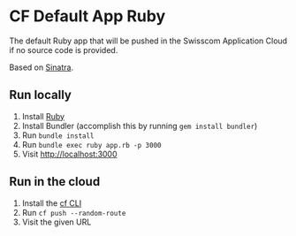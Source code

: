 # CF Default App Ruby

The default Ruby app that will be pushed in the Swisscom Application Cloud if no source code is provided.

Based on [Sinatra](http://www.sinatrarb.com/).

## Run locally

1. Install [Ruby](https://www.ruby-lang.org/en/documentation/installation/)
1. Install Bundler (accomplish this by running `gem install bundler`)
1. Run `bundle install`
1. Run `bundle exec ruby app.rb -p 3000`
1. Visit [http://localhost:3000](http://localhost:3000)

## Run in the cloud

1. Install the [cf CLI](https://github.com/cloudfoundry/cli#downloads)
1. Run `cf push --random-route`
1. Visit the given URL
